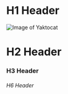 # H1 Header
![Image of Yaktocat](https://octodex.github.com/images/yaktocat.png)
# H2 Header
### H3 Header
###### H6 Header
